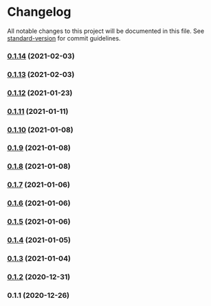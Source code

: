 # Changelog

All notable changes to this project will be documented in this file. See [standard-version](https://github.com/conventional-changelog/standard-version) for commit guidelines.

### [0.1.14](https://github.com/adurc/core/compare/v0.1.13...v0.1.14) (2021-02-03)

### [0.1.13](https://github.com/adurc/core/compare/v0.1.12...v0.1.13) (2021-02-03)

### [0.1.12](https://github.com/adurc/core/compare/v0.1.11...v0.1.12) (2021-01-23)

### [0.1.11](https://github.com/adurc/core/compare/v0.1.10...v0.1.11) (2021-01-11)

### [0.1.10](https://github.com/adurc/core/compare/v0.1.9...v0.1.10) (2021-01-08)

### [0.1.9](https://github.com/adurc/core/compare/v0.1.8...v0.1.9) (2021-01-08)

### [0.1.8](https://github.com/adurc/core/compare/v0.1.7...v0.1.8) (2021-01-08)

### [0.1.7](https://github.com/adurc/core/compare/v0.1.6...v0.1.7) (2021-01-06)

### [0.1.6](https://github.com/adurc/core/compare/v0.1.5...v0.1.6) (2021-01-06)

### [0.1.5](https://github.com/adurc/core/compare/v0.1.4...v0.1.5) (2021-01-06)

### [0.1.4](https://github.com/adurc/core/compare/v0.1.3...v0.1.4) (2021-01-05)

### [0.1.3](https://github.com/adurc/core/compare/v0.1.2...v0.1.3) (2021-01-04)

### [0.1.2](https://github.com/adurc/core/compare/v0.1.1...v0.1.2) (2020-12-31)

### 0.1.1 (2020-12-26)
